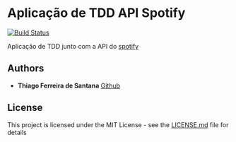 # Aplicação de TDD API Spotify

[![Build Status](https://travis-ci.org/thisantana/js-tdd-api-spotify.svg?branch=master)](https://travis-ci.org/thisantana/js-tdd-api-spotify) 

Aplicação de TDD junto com a API do [spotify](https://developer.spotify.com)

## Authors

* **Thiago Ferreira de Santana** [Github](https://github.com/thisantana)

## License

This project is licensed under the MIT License - see the [LICENSE.md](LICENSE.md) file for details
